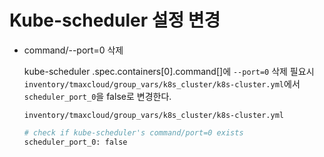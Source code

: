 # Kube-scheduler 설정 변경

- command/--port=0 삭제 

    kube-scheduler .spec.containers[0].command[]에 `--port=0` 삭제 필요시 
    `inventory/tmaxcloud/group_vars/k8s_cluster/k8s-cluster.yml`에서 `scheduler_port_0`을 false로 변경한다. 

    `inventory/tmaxcloud/group_vars/k8s_cluster/k8s-cluster.yml`
    ```bash
    # check if kube-scheduler's command/port=0 exists
    scheduler_port_0: false
    ```